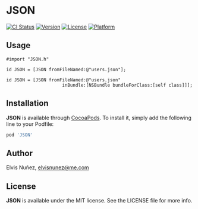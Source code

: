 # JSON

[![CI Status](http://img.shields.io/travis/3lvis/JSON.svg?style=flat)](https://travis-ci.org/3lvis/JSON)
[![Version](https://img.shields.io/cocoapods/v/JSON.svg?style=flat)](http://cocoadocs.org/docsets/JSON)
[![License](https://img.shields.io/cocoapods/l/JSON.svg?style=flat)](http://cocoadocs.org/docsets/JSON)
[![Platform](https://img.shields.io/cocoapods/p/JSON.svg?style=flat)](http://cocoadocs.org/docsets/JSON)

## Usage

```objc
#import "JSON.h"

id JSON = [JSON fromFileNamed:@"users.json"];

id JSON = [JSON fromFileNamed:@"users.json" 
                     inBundle:[NSBundle bundleForClass:[self class]]];
```

## Installation

**JSON** is available through [CocoaPods](http://cocoapods.org). To install
it, simply add the following line to your Podfile:

```ruby
pod 'JSON'
```

## Author

Elvis Nuñez, elvisnunez@me.com

## License

**JSON** is available under the MIT license. See the LICENSE file for more info.
